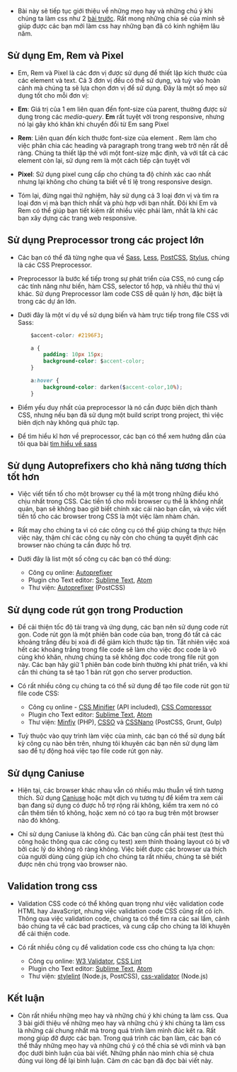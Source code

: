 - Bài này sẽ tiếp tục giới thiệu về những mẹo hay và những chú ý khi chúng ta làm css như 2 [bài trước](https://viblo.asia/p/nhung-meo-hay-va-nhung-chu-y-khi-chung-ta-lam-css-phan-2-924lJxBmKPM). Rất mong những chia sẻ của mình sẽ giúp được các bạn mới làm css hay những bạn đã có kinh nghiệm lâu năm.


##  Sử dụng Em, Rem và Pixel


- Em, Rem và Pixel là các đơn vị được sử dụng để thiết lập kích thước của các element và text. Cả 3 đơn vị đều có thể sử dụng, và tuỳ vào hoàn cảnh mà chúng ta sẽ lựa chọn đơn vị để sử dụng. Đây là một số mẹo sử dụng tốt cho mỗi đơn vị:

- **Em**: Giá trị của 1 em liên quan đến font-size của parent, thường được sử dụng trong các *media-query*. **Em** rất tuyệt vời trong responsive, nhưng nó lại gây khó khăn khi chuyển đổi từ Em sang Pixel

- **Rem**: Liên quan đến kích thước font-size của element <html>. Rem làm cho việc phân chia các heading và paragraph trong trang web trở nên rất dễ ràng. Chúng ta thiết lập thẻ <html> với một font-size mặc định, và với tất cả các element còn lại, sử dụng rem là một cách tiếp cận tuyệt vời

- **Pixel**: Sử dụng pixel cung cấp cho chúng ta độ chính xác cao nhất nhưng lại không cho chúng ta biết về tỉ lệ trong responsive design.

- Tóm lại, đừng ngại thử nghiệm, hãy sử dụng cả 3 loại đơn vị và tìm ra loại đơn vị mà bạn thích nhất và phù hợp với bạn nhất. Đôi khi Em và Rem có thể giúp bạn tiết kiệm rất nhiều việc phải làm, nhất là khi các bạn xây dựng các trang web responsive.


## Sử dụng Preprocessor trong các project lớn


- Các bạn có thể đã từng nghe qua về [Sass](http://sass-lang.com/), [Less](http://lesscss.org/), [PostCSS](https://postcss.org/), [Stylus](http://stylus-lang.com/), chúng là các CSS Preprocessor.

- Preprocessor là bước kế tiếp trong sự phát triển của CSS, nó cung cấp các tính năng như biến, hàm CSS, selector tổ hợp, và nhiều thứ thú vị khác. Sử dụng Preprocessor làm code CSS dễ quản lý hơn, đặc biệt là trong các dự án lớn.

- Dưới đây là một ví dụ về sử dụng biến và hàm trực tiếp trong file CSS với Sass:

    ```CSS
        $accent-color: #2196F3;

        a {
            padding: 10px 15px;
            background-color: $accent-color;
        }

        a:hover {
            background-color: darken($accent-color,10%);
        }
    ```

- Điểm yếu duy nhất của preprocessor là nó cần được biên dịch thành CSS, nhưng nếu bạn đã sử dụng một build script trong project, thì việc biên dịch này không quá phức tạp.

- Để tìm hiểu kĩ hơn về preprocessor, các bạn có thể xem hướng dẫn của tôi qua bài [tìm hiểu về sass](https://viblo.asia/p/hoc-sass-trong-15-phut-wjAM7y0LvmWe)


## Sử dụng Autoprefixers cho khả năng tương thích tốt hơn


- Việc viết tiền tố cho một browser cụ thể là một trong những điều khó chịu nhất trong CSS. Các tiền tố cho mỗi browser cụ thể là không nhất quán, bạn sẽ không bao giờ biết chính xác cái nào bạn cần, và việc viết tiền tố cho các browser trong CSS là một việc làm nhàm chán.

- Rất may cho chúng ta vì có các công cụ có thể giúp chúng ta thực hiện việc này, thậm chí các công cụ này còn cho chúng ta quyết định các browser nào chúng ta cần được hỗ trợ.

- Dưới đây là list một số công cụ các bạn có thể dùng:

	-	Công cụ online: [Autoprefixer](https://autoprefixer.github.io/)
	-   Plugin cho Text editor: [Sublime Text](https://github.com/sindresorhus/sublime-autoprefixer), [Atom](https://atom.io/packages/autoprefixer)
	-   Thư viện: [Autoprefixer](https://github.com/postcss/autoprefixer) (PostCSS)
    
    
## Sử dụng code rút gọn trong Production


- Để cải thiện tốc độ tải trang và ứng dụng, các bạn nên sử dụng code rút gọn. Code rút gọn là một phiên bản code của bạn, trong đó tất cả các khoảng trắng đều bị xoá đi để giảm kích thước tập tin. Tất nhiên việc xoá hết các khoảng trắng trong file code sẽ làm cho việc đọc code là vô cùng khó khăn, nhưng chúng ta sẽ không đọc code trong file rút gọn này. Các bạn hãy giữ 1 phiên bản code bình thường khi phát triển, và khi cần thì chúng ta sẽ tạo 1 bản rút gọn cho server production.

- Có rất nhiều công cụ chúng ta có thể sử dụng để tạo file code rút gọn từ file code CSS:

	-	Công cụ online - [CSS Minifier](https://cssminifier.com/) (API included), [CSS Compressor](https://csscompressor.com/)
	-	Plugin cho Text editor: [Sublime Text](https://packagecontrol.io/packages/Minify), [Atom](https://atom.io/packages/atom-minify)
	-	Thư viện: [Minfiy](https://github.com/matthiasmullie/minify) (PHP), [CSSO](https://github.com/css/csso) và [CSSNano](https://cssnano.co/) (PostCSS, Grunt, Gulp)

- Tuỳ thuộc vào quy trình làm việc của mình, các bạn có thể sử dụng bất kỳ công cụ nào bên trên, nhưng tôi khuyên các bạn nên sử dụng làm sao để tự động hoá việc tạo file code rút gọn này.


## Sử dụng Caniuse


- Hiện tại, các browser khác nhau vẫn có nhiều mâu thuẫn về tính tương thích. Sử dụng [Caniuse](https://caniuse.com/) hoặc một dịch vụ tương tự để kiểm tra xem cái bạn đang sử dụng có được hỗ trợ rộng rãi không, kiểm tra xem nó có cần thêm tiền tố không, hoặc xem nó có tạo ra bug trên một browser nào đó không.

- Chỉ sử dụng Caniuse là không đủ. Các bạn cũng cần phải test (test thủ công hoặc thông qua các công cụ test) xem thỉnh thoảng layout có bị vỡ bởi các lý do không rõ ràng không. Việc biết được các browser ưa thích của người dùng cũng giúp ích cho chúng ta rất nhiều, chúng ta sẽ biết được nên chú trọng vào browser nào.


## Validation trong css


- Validation CSS code có thể không quan trọng như việc validation code HTML hay JavaScript, nhưng việc validation code CSS cũng rất có ích. Thông qua việc validation code, chúng ta có thể tìm ra các sai lầm, cảnh báo chúng ta về các bad practices, và cung cấp cho chúng ta lời khuyên để cải thiện code.

- Có rất nhiều công cụ để validation code css cho chúng ta lựa chọn:

  - Công cụ online: [W3 Validator](https://jigsaw.w3.org/css-validator/), [CSS Lint](http://csslint.net/)
  - Plugin cho Text editor: [Sublime Text](https://packagecontrol.io/packages/W3CValidators), [Atom](https://atom.io/packages/csslint)
  - Thư viện: [stylelint](https://stylelint.io/) (Node.js, PostCSS), [css-validator](https://www.npmjs.com/package/css-validator) (Node.js)



## Kết luận


- Còn rất nhiều những mẹo hay và những chú ý khi chúng ta làm css. Qua 3 bài giới thiệu về những mẹo hay và những chú ý khi chúng ta làm css là những cái chung nhất mà trong quá trình làm mình đúc kết ra. Rất mong giúp đỡ được các bạn. Trong quá trình các bạn làm, các bạn có thể thấy những mẹo hay và những chú ý có thể chia sẻ với mình và bạn đọc dưới bình luận của bài viết. Những phần nào mình chia sẽ chưa đúng vui lòng để lại bình luận. Cảm ơn các bạn đã đọc bài viết này.